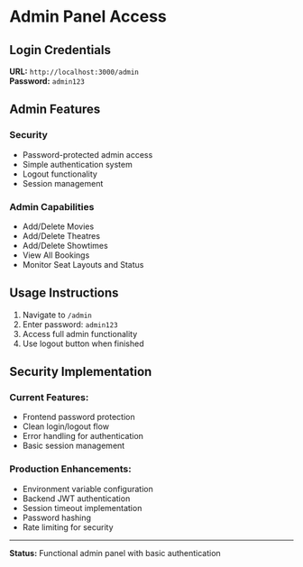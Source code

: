 # Admin Panel Access

## Login Credentials

**URL:** `http://localhost:3000/admin`  
**Password:** `admin123`

## Admin Features

### Security
- Password-protected admin access
- Simple authentication system
- Logout functionality
- Session management

### Admin Capabilities
- Add/Delete Movies
- Add/Delete Theatres  
- Add/Delete Showtimes
- View All Bookings
- Monitor Seat Layouts and Status

## Usage Instructions

1. Navigate to `/admin` 
2. Enter password: `admin123`
3. Access full admin functionality
4. Use logout button when finished

## Security Implementation

### Current Features:
- Frontend password protection
- Clean login/logout flow
- Error handling for authentication
- Basic session management

### Production Enhancements:
- Environment variable configuration
- Backend JWT authentication
- Session timeout implementation
- Password hashing
- Rate limiting for security

---

**Status:** Functional admin panel with basic authentication
